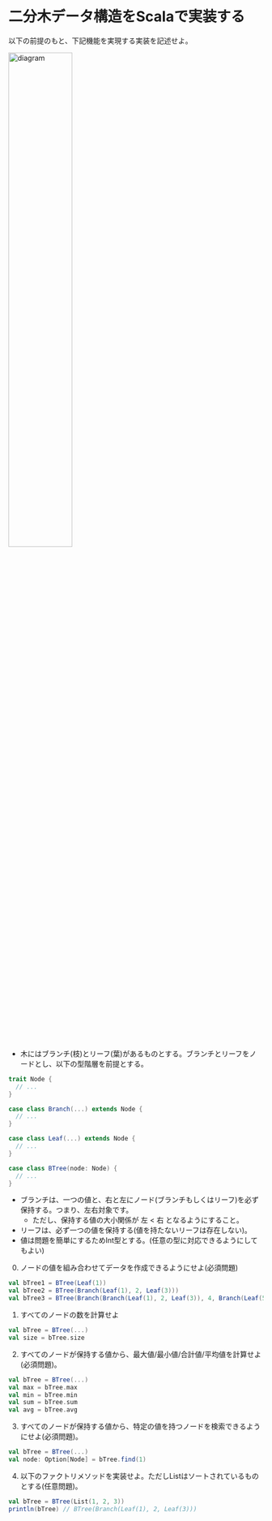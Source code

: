 # 二分木データ構造をScalaで実装する

以下の前提のもと、下記機能を実現する実装を記述せよ。

<img src="https://dl.dropboxusercontent.com/u/557577/btree.png" alt="diagram" width="50%"/>

- 木にはブランチ(枝)とリーフ(葉)があるものとする。ブランチとリーフをノードとし、以下の型階層を前提とする。

```scala
trait Node {
  // ...
}

case class Branch(...) extends Node {
  // ...
}

case class Leaf(...) extends Node {
  // ...
}

case class BTree(node: Node) {
  // ...
}

```

- ブランチは、一つの値と、右と左にノード(ブランチもしくはリーフ)を必ず保持する。つまり、左右対象です。
    - ただし、保持する値の大小関係が 左 < 右 となるようにすること。
- リーフは、必ず一つの値を保持する(値を持たないリーフは存在しない)。
- 値は問題を簡単にするためInt型とする。(任意の型に対応できるようにしてもよい)

0) ノードの値を組み合わせてデータを作成できるようにせよ(必須問題)

```scala
val bTree1 = BTree(Leaf(1))
val bTree2 = BTree(Branch(Leaf(1), 2, Leaf(3)))
val bTree3 = BTree(Branch(Branch(Leaf(1), 2, Leaf(3)), 4, Branch(Leaf(5), 6, Leaf(7))))
```

1) すべてのノードの数を計算せよ

```scala
val bTree = BTree(...)
val size = bTree.size
```

2) すべてのノードが保持する値から、最大値/最小値/合計値/平均値を計算せよ(必須問題)。

```scala
val bTree = BTree(...)
val max = bTree.max
val min = bTree.min
val sum = bTree.sum
val avg = bTree.avg
```

3) すべてのノードが保持する値から、特定の値を持つノードを検索できるようにせよ(必須問題)。

```scala
val bTree = BTree(...)
val node: Option[Node] = bTree.find(1)
```

4) 以下のファクトリメソッドを実装せよ。ただしListはソートされているものとする(任意問題)。

```scala
val bTree = BTree(List(1, 2, 3))
println(bTree) // BTree(Branch(Leaf(1), 2, Leaf(3)))
```

